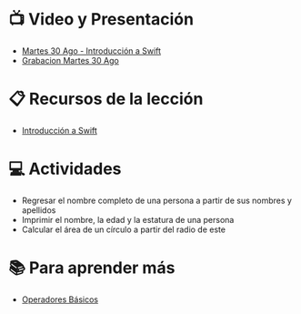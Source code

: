 # :tv: Video y Presentación
- [Martes 30 Ago - Introducción a Swift](https://drive.google.com/file/d/1wjF9k6weNs7a_TxiOM2S6c_UYYFx4g6z/view?usp=sharing)
- [Grabacion Martes 30 Ago](https://drive.google.com/file/d/1rdcJmIOvH5koUpASDvc8yK1ngJRIimrP/view?usp=sharing)

# :clipboard: Recursos de la lección

- [Introducción a Swift](https://drive.google.com/file/d/1wjF9k6weNs7a_TxiOM2S6c_UYYFx4g6z/preview)

# :computer: Actividades

- Regresar el nombre completo de una persona a partir de sus nombres y apellidos
- Imprimir el nombre, la edad y la estatura de una persona
- Calcular el área de un círculo a partir del radio de este


# :books: Para aprender más

- [Operadores Básicos](https://docs.swift.org/swift-book/LanguageGuide/BasicOperators.html)

